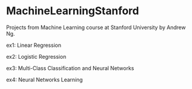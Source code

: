 # MachineLearningStanford
Projects from Machine Learning course at Stanford University by Andrew Ng.

ex1: Linear Regression

ex2: Logistic Regression

ex3: Multi-Class Classification and Neural Networks

ex4: Neural Networks Learning